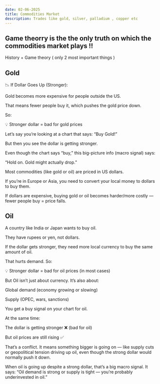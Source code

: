 ```yaml
---
date: 02-06-2025
title: Commodities Market  
description: Trades like gold, silver, palladium , copper etc 
---
```


## Game theorry is the the only truth on which the commodities market plays !!
History + Game theory ( only 2 most important things )




## Gold

📉 If Dollar Goes Up (Stronger):

Gold becomes more expensive for people outside the US.

That means fewer people buy it, which pushes the gold price down.

So:

💡 Stronger dollar = bad for gold prices

Let’s say you’re looking at a chart that says: “Buy Gold!”

But then you see the dollar is getting stronger.

Even though the chart says “buy,” this big-picture info (macro signal) says:

“Hold on. Gold might actually drop.”

Most commodities (like gold or oil) are priced in US dollars.

If you’re in Europe or Asia, you need to convert your local money to dollars to buy them.

If dollars are expensive, buying gold or oil becomes harder/more costly — fewer people buy = price falls.



## Oil

A country like India or Japan wants to buy oil.

They have rupees or yen, not dollars.

If the dollar gets stronger, they need more local currency to buy the same amount of oil.

That hurts demand. So:

💡 Stronger dollar = bad for oil prices (in most cases)



But Oil isn’t just about currency. It’s also about:

Global demand (economy growing or slowing)

Supply (OPEC, wars, sanctions)

You get a buy signal on your chart for oil.

At the same time:

The dollar is getting stronger ❌ (bad for oil)

But oil prices are still rising ✅

That’s a conflict. It means something bigger is going on — like supply cuts or geopolitical tension driving up oil, even though the strong dollar would normally push it down.



When oil is going up despite a strong dollar, that’s a big macro signal.
It says: “Oil demand is strong or supply is tight — you’re probably underinvested in oil.”